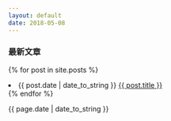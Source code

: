 ```yaml
---
layout: default
date: 2018-05-08
---
```


### 最新文章

{% for post in site.posts %}
<li>{{ post.date | date_to_string }} <a href="{{ site.baseurl }}{{ post.url }}">{{ post.title }}</a></li>
{% endfor %}

{{ page.date | date_to_string }}
